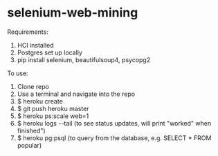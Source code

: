 # selenium-web-mining

Requirements:
1. HCI installed
2. Postgres set up locally
3. pip install selenium, beautifulsoup4, psycopg2

To use:
1. Clone repo
2. Use a terminal and navigate into the repo
3. $ heroku create
4. $ git push heroku master
5. $ heroku ps:scale web=1
6. $ heroku logs --tail (to see status updates, will print "worked" when finished")
7. $ heroku pg:psql (to query from the database, e.g. SELECT * FROM popular)
